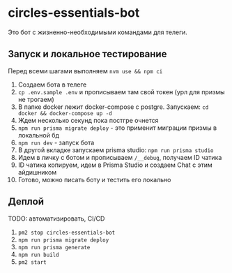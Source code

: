 # circles-essentials-bot

Это бот с жизненно-необходимыми командами для телеги.

## Запуск и локальное тестирование

Перед всеми шагами выполняем `nvm use && npm ci`

1. Создаем бота в телеге
2. `cp .env.sample .env` и прописываем там свой токен (урл для призмы не
   трогаем)
3. В папке docker лежит docker-compose с postgre. Запускаем:
   `cd docker && docker-compose up -d`
4. Ждем несколько секунд пока постгре очнется
5. `npm run prisma migrate deploy` - это применит миграции призмы в локальной бд
6. `npm run dev` - запуск бота
7. В другой вкладке запускаем prisma studio: `npm run prisma studio`
8. Идем в личку с ботом и прописываем `/__debug`, получаем ID чатика
9. ID чатика копируем, идем в Prisma Studio и создаем Chat с этим айдишником
10. Готово, можно писать боту и тестить его локально

## Деплой

TODO: автоматизировать, CI/CD

1. `pm2 stop circles-essentials-bot`
2. `npm run prisma migrate deploy`
3. `npm run prisma generate`
4. `npm run build`
5. `pm2 start`
